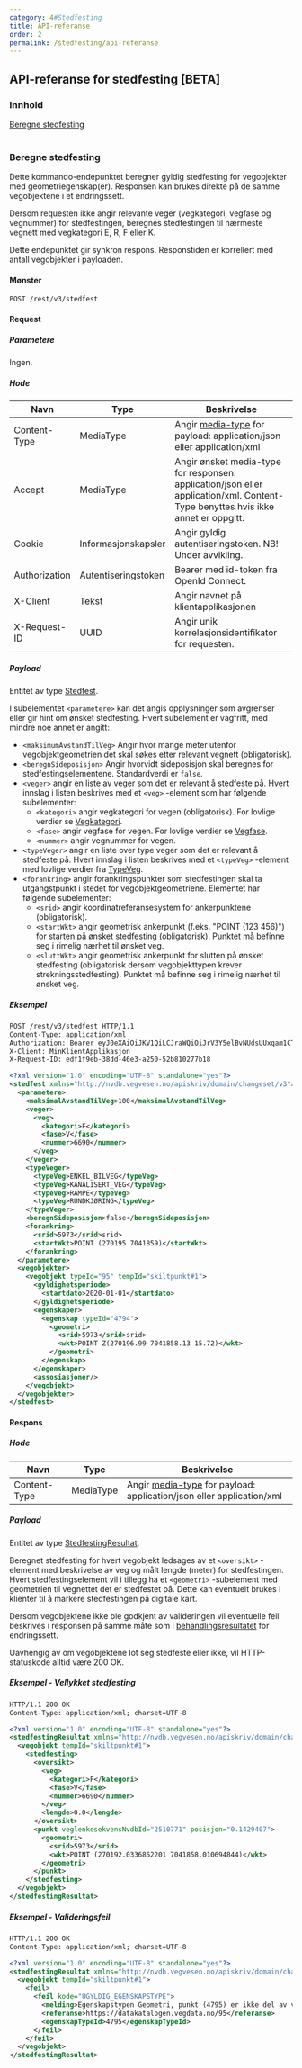 ```yaml
---
category: 4#Stedfesting
title: API-referanse
order: 2
permalink: /stedfesting/api-referanse
---
```


## API-referanse for stedfesting [BETA]

### Innhold

[Beregne stedfesting](#beregne-stedfesting)  
<br/>


### Beregne stedfesting

Dette kommando-endepunktet beregner gyldig stedfesting for vegobjekter med geometriegenskap(er). Responsen kan brukes
direkte på de samme vegobjektene i et endringssett.

Dersom requesten ikke angir relevante veger (vegkategori, vegfase og vegnummer) for stedfestingen, beregnes stedfestingen til nærmeste
vegnett med vegkategori E, R, F eller K.

Dette endepunktet gir synkron respons. Responstiden er korrellert med antall vegobjekter i payloaden.

#### Mønster

```
POST /rest/v3/stedfest
```

#### Request

##### Parametere

Ingen.
        
##### Hode

Navn|Type|Beskrivelse
-|-|-
Content-Type|MediaType|Angir [media-type](https://www.iana.org/assignments/media-types/media-types.xhtml) for payload: application/json eller application/xml
Accept|MediaType|Angir ønsket media-type for responsen: application/json eller application/xml. Content-Type benyttes hvis ikke annet er oppgitt.
Cookie|Informasjonskapsler|Angir gyldig autentiseringstoken. NB! Under avvikling.
Authorization|Autentiseringstoken|Bearer med id-token fra OpenId Connect.
X-Client|Tekst|Angir navnet på klientapplikasjonen
X-Request-ID|UUID|Angir unik korrelasjonsidentifikator for requesten.

##### Payload

Entitet av type [Stedfest](https://nvdbapiskriv.atlas.vegvesen.no/rest/v3/stedfest/stedfest.xsd).

I subelementet ```<parametere>``` kan det angis opplysninger som avgrenser eller gir hint om ønsket stedfesting. Hvert subelement er vagfritt, med mindre noe annet er angitt:

* ```<maksimumAvstandTilVeg>``` Angir hvor mange meter utenfor vegobjektgeometrien det skal søkes etter relevant vegnett (obligatorisk).
* ```<beregnSideposisjon>``` Angir hvorvidt sideposisjon skal beregnes for stedfestingselementene. Standardverdi er ```false```.
* ```<veger>``` angir en liste av veger som det er relevant å stedfeste på. Hvert innslag i listen beskrives med et ```<veg>``` -element som har følgende subelementer:
  * ```<kategori>``` angir vegkategori for vegen (obligatorisk). For lovlige verdier se [Vegkategori](https://nvdbapiskriv.atlas.vegvesen.no/rest/v3/stedfest/vegkategori.xsd).
  * ```<fase>``` angir vegfase for vegen. For lovlige verdier se [Vegfase](https://nvdbapiskriv.atlas.vegvesen.no/rest/v3/stedfest/vegfase.xsd).
  * ```<nummer>``` angir vegnummer for vegen.
* ```<typeVeger>``` angir en liste over type veger som det er relevant å stedfeste på. Hvert innslag i listen beskrives med et ```<typeVeg>``` -element med lovlige verdier fra [TypeVeg](https://nvdbapiskriv.atlas.vegvesen.no/rest/v3/stedfest/typeveg.xsd).
* ```<forankring>``` angir forankringspunkter som stedfestingen skal ta utgangstpunkt i stedet for vegobjektgeometriene. Elementet har følgende subelementer:
  * ```<srid>``` angir koordinatreferansesystem for ankerpunktene (obligatorisk).
  * ```<startWkt>``` angir geometrisk ankerpunkt (f.eks. "POINT (123 456)") for starten på ønsket stedfesting (obligatorisk). Punktet må befinne seg i rimelig nærhet til ønsket veg.
  * ```<sluttWkt>``` angir geometrisk ankerpunkt for slutten på ønsket stedfesting (obligatorisk dersom vegobjekttypen krever strekningsstedfesting). Punktet må befinne seg i rimelig nærhet til ønsket veg. 

##### Eksempel

```xml
POST /rest/v3/stedfest HTTP/1.1
Content-Type: application/xml
Authorization: Bearer eyJ0eXAiOiJKV1QiLCJraWQiOiJrV3Y5elBvNUdsUUxqam1CTkdHQW1hMmtRMmM9IiwiYWxnIjoiUlMyNTYifQ...
X-Client: MinKlientApplikasjon
X-Request-ID: edf1f9eb-38dd-46e3-a250-52b810277b18

<?xml version="1.0" encoding="UTF-8" standalone="yes"?>
<stedfest xmlns="http://nvdb.vegvesen.no/apiskriv/domain/changeset/v3">
  <parametere>
    <maksimalAvstandTilVeg>100</maksimalAvstandTilVeg>
    <veger>
      <veg>
        <kategori>F</kategori>
        <fase>V</fase>
        <nummer>6690</nummer>
      </veg>
    </veger>
    <typeVeger>
      <typeVeg>ENKEL_BILVEG</typeVeg>
      <typeVeg>KANALISERT_VEG</typeVeg>
      <typeVeg>RAMPE</typeVeg>
      <typeVeg>RUNDKJØRING</typeVeg>
    </typeVeger>
    <beregnSideposisjon>false</beregnSideposisjon>
    <forankring>
      <srid>5973</srid>srid>
      <startWkt>POINT (270195 7041859)</startWkt>
    </forankring>
  </parametere>
  <vegobjekter>
    <vegobjekt typeId="95" tempId="skiltpunkt#1">
      <gyldighetsperiode>
        <startdato>2020-01-01</startdato>
      </gyldighetsperiode>
      <egenskaper>
        <egenskap typeId="4794">
          <geometri>
            <srid>5973</srid>srid>
            <wkt>POINT Z(270196.99 7041858.13 15.72)</wkt>
          </geometri>
        </egenskap>
      </egenskaper>
      <assosiasjoner/>
    </vegobjekt>
  </vegobjekter>
</stedfest>
```

#### Respons

##### Hode

Navn|Type|Beskrivelse
-|-|-
Content-Type|MediaType|Angir [media-type](https://www.iana.org/assignments/media-types/media-types.xhtml) for payload: application/json eller application/xml

##### Payload

Entitet av type [StedfestingResultat](https://nvdbapiskriv.atlas.vegvesen.no/rest/v3/stedfest/stedfest-resultat.xsd).

Beregnet stedfesting for hvert vegobjekt ledsages av et ```<oversikt>``` -element med beskrivelse av veg og målt
lengde (meter) for stedfestingen. Hvert stedfestingselement vil i tillegg ha et ```<geometri>``` -subelement med geometrien
til vegnettet det er stedfestet på. Dette kan eventuelt brukes i klienter til å markere stedfestingen på digitale
kart.

Dersom vegobjektene ikke ble godkjent av valideringen vil eventuelle feil beskrives i responsen på samme måte som i 
[behandlingsresultatet](../endringssett/behandlingsresultat.md) for endringssett.

Uavhengig av om vegobjektene lot seg stedfeste eller ikke, vil HTTP-statuskode alltid være 200 OK.
 
##### Eksempel - Vellykket stedfesting

```xml
HTTP/1.1 200 OK
Content-Type: application/xml; charset=UTF-8

<?xml version="1.0" encoding="UTF-8" standalone="yes"?>
<stedfestingResultat xmlns="http://nvdb.vegvesen.no/apiskriv/domain/changeset/v3">
  <vegobjekt tempId="skiltpunkt#1">
    <stedfesting>
      <oversikt>
        <veg>
          <kategori>F</kategori>
          <fase>V</fase>
          <nummer>6690</nummer>
        </veg>
        <lengde>0.0</lengde>
      </oversikt>
      <punkt veglenkesekvensNvdbId="2510771" posisjon="0.1429407">
        <geometri>
          <srid>5973</srid>
          <wkt>POINT (270192.0336852201 7041858.010694844)</wkt>
        </geometri>
      </punkt>
    </stedfesting>
  </vegobjekt>
</stedfestingResultat>
```

##### Eksempel - Valideringsfeil

```xml
HTTP/1.1 200 OK
Content-Type: application/xml; charset=UTF-8

<?xml version="1.0" encoding="UTF-8" standalone="yes"?>
<stedfestingResultat xmlns="http://nvdb.vegvesen.no/apiskriv/domain/changeset/v3">
  <vegobjekt tempId="skiltpunkt#1">
    <feil>
      <feil kode="UGYLDIG_EGENSKAPSTYPE">
        <melding>Egenskapstypen Geometri, punkt (4795) er ikke del av vegobjekttypen Skiltpunkt (95)</melding>
        <referanse>https://datakatalogen.vegdata.no/95</referanse>
        <egenskapTypeId>4795</egenskapTypeId>
      </feil>
    </feil>
  </vegobjekt>
</stedfestingResultat>
```
